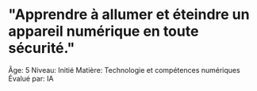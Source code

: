 # "Apprendre à allumer et éteindre un appareil numérique en toute sécurité."

Âge: 5
Niveau: Initié
Matière: Technologie et compétences numériques
Évalué par: IA